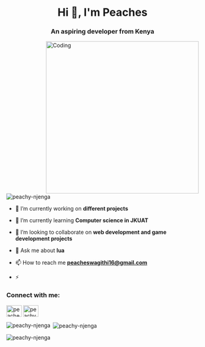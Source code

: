 <h1 align="center">Hi 👋, I'm Peaches</h1>
<h3 align="center">An aspiring developer from Kenya</h3>
<img align="right" alt="Coding" width="400" src="https://cdn.dribbble.com/users/116207..."

<p align="left"> <img src="https://komarev.com/ghpvc/?username=peachy-njenga&label=Profile%20views&color=0e75b6&style=flat" alt="peachy-njenga" /> </p>



- 🔭 I’m currently working on **different projects**

- 🌱 I’m currently learning **Computer science in JKUAT**

- 👯 I’m looking to collaborate on **web development and game development projects**

- 💬 Ask me about **lua**

- 📫 How to reach me **peacheswagithi16@gmail.com**

- ⚡ 

<h3 align="left">Connect with me:</h3>
<p align="left">
<a href="https://linkedin.com/in/peaches-njenga" target="blank"><img align="center" src="https://raw.githubusercontent.com/rahuldkjain/github-profile-readme-generator/master/src/images/icons/Social/linked-in-alt.svg" alt="peaches-njenga" height="30" width="40" /></a>
<a href="https://www.leetcode.com/peachy-njenga" target="blank"><img align="center" src="https://raw.githubusercontent.com/rahuldkjain/github-profile-readme-generator/master/src/images/icons/Social/leet-code.svg" alt="peachy-njenga" height="30" width="40" /></a>
</p>

<p><img align="left" src="https://github-readme-stats.vercel.app/api/top-langs?username=peachy-njenga&show_icons=true&theme=dark&locale=en&layout=compact" alt="peachy-njenga" /></p>

<p>&nbsp;<img align="center" src="https://github-readme-stats.vercel.app/api?username=peachy-njenga&show_icons=true&theme=dark&locale=en" alt="peachy-njenga" /></p>

<p><img align="center" src="https://github-readme-streak-stats.herokuapp.com/?user=peachy-njenga&theme=dark&" alt="peachy-njenga" /></p>


